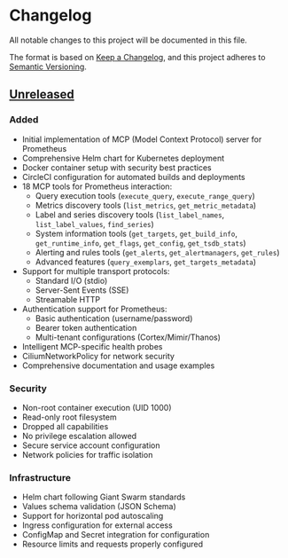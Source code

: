 # Changelog

All notable changes to this project will be documented in this file.

The format is based on [Keep a Changelog](https://keepachangelog.com/en/1.0.0/),
and this project adheres to [Semantic Versioning](https://semver.org/spec/v2.0.0.html).

## [Unreleased]

### Added

- Initial implementation of MCP (Model Context Protocol) server for Prometheus
- Comprehensive Helm chart for Kubernetes deployment
- Docker container setup with security best practices
- CircleCI configuration for automated builds and deployments
- 18 MCP tools for Prometheus interaction:
  - Query execution tools (`execute_query`, `execute_range_query`)
  - Metrics discovery tools (`list_metrics`, `get_metric_metadata`)
  - Label and series discovery tools (`list_label_names`, `list_label_values`, `find_series`)
  - System information tools (`get_targets`, `get_build_info`, `get_runtime_info`, `get_flags`, `get_config`, `get_tsdb_stats`)
  - Alerting and rules tools (`get_alerts`, `get_alertmanagers`, `get_rules`)
  - Advanced features (`query_exemplars`, `get_targets_metadata`)
- Support for multiple transport protocols:
  - Standard I/O (stdio)
  - Server-Sent Events (SSE)
  - Streamable HTTP
- Authentication support for Prometheus:
  - Basic authentication (username/password)
  - Bearer token authentication
  - Multi-tenant configurations (Cortex/Mimir/Thanos)
- Intelligent MCP-specific health probes
- CiliumNetworkPolicy for network security
- Comprehensive documentation and usage examples

### Security
- Non-root container execution (UID 1000)
- Read-only root filesystem
- Dropped all capabilities
- No privilege escalation allowed
- Secure service account configuration
- Network policies for traffic isolation

### Infrastructure
- Helm chart following Giant Swarm standards
- Values schema validation (JSON Schema)
- Support for horizontal pod autoscaling
- Ingress configuration for external access
- ConfigMap and Secret integration for configuration
- Resource limits and requests properly configured

[Unreleased]: https://github.com/giantswarm/mcp-kubernetes/compare/v0.0.19...HEAD
